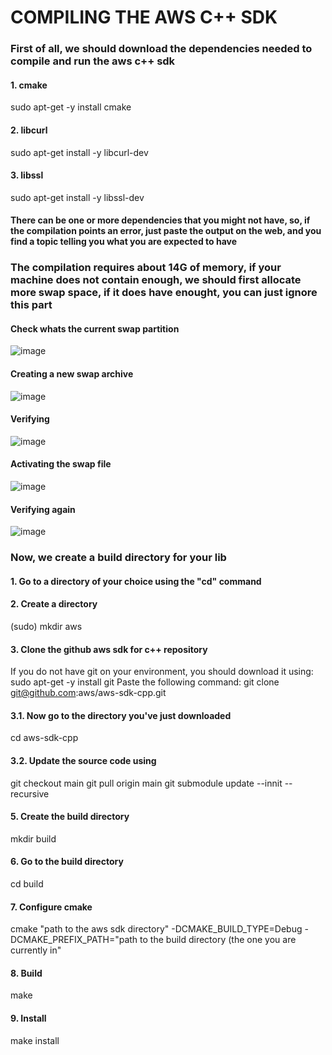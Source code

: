 # COMPILING THE AWS C++ SDK

### First of all, we should download the dependencies needed to compile and run the aws c++ sdk

#### 1. cmake
  sudo apt-get -y install cmake
#### 2. libcurl
  sudo apt-get install -y libcurl-dev
#### 3. libssl
  sudo apt-get install -y libssl-dev
  
#### There can be one or more dependencies that you might not have, so, if the compilation points an error, just paste the output on the web, and you find a topic telling you what you are expected to have

### The compilation requires about 14G of memory, if your machine does not contain enough, we should first allocate more swap space, if it does have enought, you can just ignore this part

#### Check whats the current swap partition
  ![image](https://user-images.githubusercontent.com/85199336/198057425-e727b28a-f4b0-49b3-a776-aeb177ebe5d6.png)
#### Creating a new swap archive
  ![image](https://user-images.githubusercontent.com/85199336/198058873-46255596-945e-485b-bec3-c0a28c4f1d21.png)
#### Verifying
  ![image](https://user-images.githubusercontent.com/85199336/198059137-2df4fb56-16bd-4751-ab2a-ee443784618f.png)
#### Activating the swap file
  ![image](https://user-images.githubusercontent.com/85199336/198059325-c00ae2bc-6ce6-4656-81ce-fb676c1c0719.png)
#### Verifying again
  ![image](https://user-images.githubusercontent.com/85199336/198059626-59248b83-fed0-4b61-8971-bdc2fa31f3b7.png)





### Now, we create a build directory for your lib

#### 1. Go to a directory of your choice using the "cd" command
#### 2. Create a directory
  (sudo) mkdir aws
#### 3. Clone the github aws sdk for c++ repository
  If you do not have git on your environment, you should download it using: sudo apt-get -y install git
  Paste the following command:
  git clone git@github.com:aws/aws-sdk-cpp.git
#### 3.1. Now go to the directory you've just downloaded
  cd aws-sdk-cpp
#### 3.2. Update the source code using
  git checkout main
  git pull origin main
  git submodule update --innit --recursive
#### 5. Create the build directory
  mkdir build
#### 6. Go to the build directory
  cd build
#### 7. Configure cmake
  cmake "path to the aws sdk directory" -DCMAKE_BUILD_TYPE=Debug -DCMAKE_PREFIX_PATH="path to the build directory (the one you are currently in"
#### 8. Build
  make
#### 9. Install
  make install


